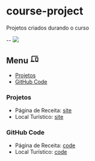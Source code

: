 # course-project 
 Projetos criados durando o curso

-- ![](<link rel="stylesheet" href="https://fonts.googleapis.com/css2?family=Material+Symbols+Outlined:opsz,wght,FILL,GRAD@20..48,100..700,0..1,-50..200&icon_names=devices" />)

## Menu <svg xmlns="http://www.w3.org/2000/svg" height="24px" viewBox="0 -960 960 960" width="24px" fill="#1c1c1c"><path d="M80-160v-120h80v-440q0-33 23.5-56.5T240-800h600v80H240v440h240v120H80Zm520 0q-17 0-28.5-11.5T560-200v-400q0-17 11.5-28.5T600-640h240q17 0 28.5 11.5T880-600v400q0 17-11.5 28.5T840-160H600Zm40-120h160v-280H640v280Zm0 0h160-160Z"/></svg>

- [Projetos](#projetos)
- [GitHub Code](#github-code)

### Projetos

- Página de Receita: [site](https://erikaestudar.github.io/course-project/P%C3%A1gina%20de%20Receita/index.html)
- Local Turístico: [site](https://erikaestudar.github.io/course-project/Local%20Tur%C3%ADstico/index.html)

### GitHub Code

- Página de Receita: [code](https://github.com/Erikaestudar/course-project/tree/main/P%C3%A1gina%20de%20Receita)
- Local Turístico:  [code](https://github.com/Erikaestudar/course-project/tree/main/Local%20Tur%C3%ADstico)